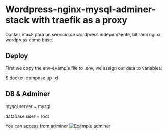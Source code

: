# Wordpress-nginx-mysql-adminer-stack with traefik as a proxy
Docker Stack para un servicio de wordpress independiente, bitnami nginx wordpress como base.

Deploy
------
First we copy the env-example file to .env, we assign our data to variables.

$ docker-compose up -d

DB & Adminer
------------
mysql server = mysql

database user = root 

You can access from adminer
![Example adminer](https://i.imgur.com/p6YnOnV.png)
